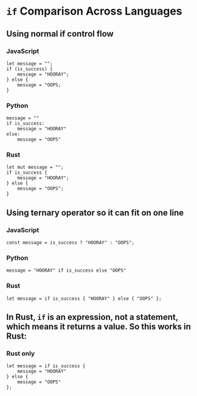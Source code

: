 # `if` Comparison Across Languages

## Using normal if control flow
### JavaScript
```
let message = "";
if (is_success) {
    message = "HOORAY";
} else {
    message = "OOPS;
}
```

### Python
```
message = ""
if is_success:
    message = "HOORAY"
else:
    message = "OOPS"
```

### Rust
```
let mut message = "";
if is_success {
    message = "HOORAY";
} else {
    message = "OOPS";
}
```


## Using ternary operator so it can fit on one line
### JavaScript
```
const message = is_success ? "HOORAY" : "OOPS";
```

### Python
```
message = "HOORAY" if is_success else "OOPS"
```

### Rust
```
let message = if is_success { "HOORAY" } else { "OOPS" };
```

## In Rust, `if` is an expression, not a statement, which means it returns a value. So this works in Rust:
### Rust only
```
let message = if is_success {
    message = "HOORAY"
} else {
    message = "OOPS"
};
```

